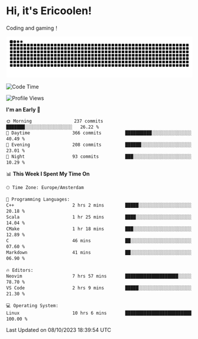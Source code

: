 # Hi, it's Ericoolen!
Coding and gaming！

<picture>
  <source media="(prefers-color-scheme: dark)" srcset="https://raw.githubusercontent.com/Eric-Song-Nop/Eric-Song-Nop/output/github-contribution-grid-snake-dark.svg">
  <source media="(prefers-color-scheme: light)" srcset="https://raw.githubusercontent.com/Eric-Song-Nop/Eric-Song-Nop/output/github-contribution-grid-snake.svg">
  <img alt="github contribution grid snake animation" src="https://raw.githubusercontent.com/Eric-Song-Nop/Eric-Song-Nop/output/github-contribution-grid-snake.svg">
</picture>

<!--START_SECTION:waka-->
![Code Time](http://img.shields.io/badge/Code%20Time-1%2C029%20hrs%2037%20mins-blue)

![Profile Views](http://img.shields.io/badge/Profile%20Views-2-blue)

**I'm an Early 🐤** 

```text
🌞 Morning                237 commits         ███████░░░░░░░░░░░░░░░░░░   26.22 % 
🌆 Daytime                366 commits         ██████████░░░░░░░░░░░░░░░   40.49 % 
🌃 Evening                208 commits         ██████░░░░░░░░░░░░░░░░░░░   23.01 % 
🌙 Night                  93 commits          ███░░░░░░░░░░░░░░░░░░░░░░   10.29 % 
```


📊 **This Week I Spent My Time On** 

```text
🕑︎ Time Zone: Europe/Amsterdam

💬 Programming Languages: 
C++                      2 hrs 2 mins        █████░░░░░░░░░░░░░░░░░░░░   20.18 % 
Scala                    1 hr 25 mins        ████░░░░░░░░░░░░░░░░░░░░░   14.04 % 
CMake                    1 hr 18 mins        ███░░░░░░░░░░░░░░░░░░░░░░   12.89 % 
C                        46 mins             ██░░░░░░░░░░░░░░░░░░░░░░░   07.60 % 
Markdown                 41 mins             ██░░░░░░░░░░░░░░░░░░░░░░░   06.90 % 

🔥 Editors: 
Neovim                   7 hrs 57 mins       ████████████████████░░░░░   78.70 % 
VS Code                  2 hrs 9 mins        █████░░░░░░░░░░░░░░░░░░░░   21.30 % 

💻 Operating System: 
Linux                    10 hrs 6 mins       █████████████████████████   100.00 % 
```


 Last Updated on 08/10/2023 18:39:54 UTC
<!--END_SECTION:waka-->
